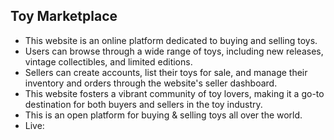 ## Toy Marketplace
* This website is an online platform dedicated to buying and selling toys.
* Users can browse through a wide range of toys, including new releases, vintage collectibles, and limited editions.
* Sellers can create accounts, list their toys for sale, and manage their inventory and orders through the website's seller dashboard.
* This website fosters a vibrant community of toy lovers, making it a go-to destination for both buyers and sellers in the toy industry.
* This is an open platform for buying & selling toys all over the world.
* Live: 